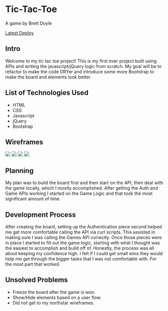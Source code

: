 # **Tic-Tac-Toe**
A game by Brett Doyle

[Latest Deploy](https://brettdoyle44.github.io/tic-tac-toe/)

## Intro

Welcome to my tic tac toe project! This is my first ever project built using APIs and writing the javascript/jQuery logic from scratch. My goal will be to refactor to make the code DRYer and introduce some more Bootstrap to make the board and elements look better.

## List of Technologies Used

* HTML
* CSS
* Javascript
* jQuery
* Bootstrap

## Wireframes

![](https://imgur.com/AUrLkon)
![](https://imgur.com/0nZyDXZ)
![](https://imgur.com/cGJXEiu)
![](https://imgur.com/B8XpwRr)

## Planning

My plan was to build the board first and then start on the API, then deal with the game locally, which I mostly accomplished. After getting the Auth and Game APIs working I started on the Game Logic and that took the most significant amount of time.

## Development Process

After creating the board, setting up the Authentication piece second helped me get more comfortable calling the API via curl scripts. This assisted in making sure I was calling the Games API correctly. Once those pieces were in place I started to fill out the game logic, starting with what I thought was the easiest to accomplish and build off of. Honestly, the process was all about keeping my confidence high. I felt if I could get small wins they would help me get through the bigger tasks that I was not comfortable with. For the most part that worked.

## Unsolved Problems

* Freeze the board after the game is won.
* Show/Hide elements based on a user flow.
* Did not get to my northstar wireframes.
